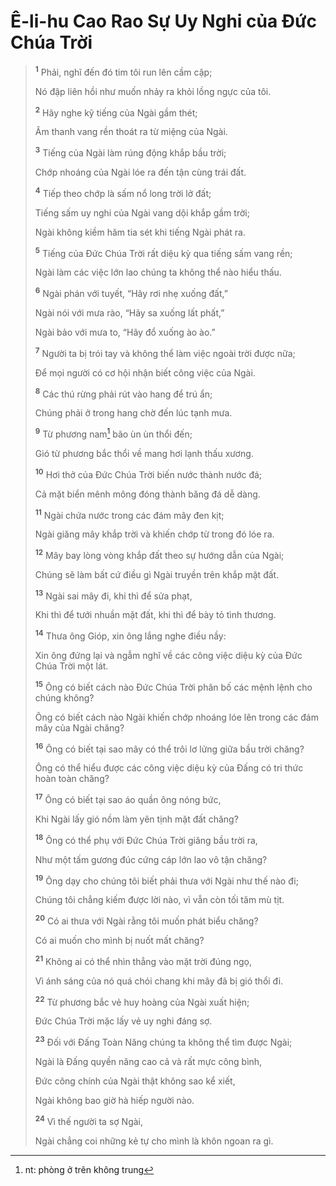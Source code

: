 # Ê-li-hu Cao Rao Sự Uy Nghi của Ðức Chúa Trời

> <sup><b>1</b></sup> Phải, nghĩ đến đó tim tôi run lên cầm cập;
> 
> Nó đập liên hồi như muốn nhảy ra khỏi lồng ngực của tôi.
> 
> <sup><b>2</b></sup> Hãy nghe kỹ tiếng của Ngài gầm thét;
> 
> Âm thanh vang rền thoát ra từ miệng của Ngài.
> 
> <sup><b>3</b></sup> Tiếng của Ngài làm rúng động khắp bầu trời;
> 
> Chớp nhoáng của Ngài lóe ra đến tận cùng trái đất.
> 
> <sup><b>4</b></sup> Tiếp theo chớp là sấm nổ long trời lở đất;
> 
> Tiếng sấm uy nghi của Ngài vang dội khắp gầm trời;
> 
> Ngài không kiềm hãm tia sét khi tiếng Ngài phát ra.
> 
> <sup><b>5</b></sup> Tiếng của Ðức Chúa Trời rất diệu kỳ qua tiếng sấm vang rền;
> 
> Ngài làm các việc lớn lao chúng ta không thể nào hiểu thấu.
> 
> <sup><b>6</b></sup> Ngài phán với tuyết, “Hãy rơi nhẹ xuống đất,”
> 
> Ngài nói với mưa rào, “Hãy sa xuống lất phất,”
> 
> Ngài bảo với mưa to, “Hãy đổ xuống ào ào.”
> 
> <sup><b>7</b></sup> Người ta bị trói tay và không thể làm việc ngoài trời được nữa;
> 
> Ðể mọi người có cơ hội nhận biết công việc của Ngài.
> 
> <sup><b>8</b></sup> Các thú rừng phải rút vào hang để trú ẩn;
> 
> Chúng phải ở trong hang chờ đến lúc tạnh mưa.
> 
> <sup><b>9</b></sup> Từ phương nam[^1-a706b852-13e1-4ca1-a303-1a942aa5b2a3] bão ùn ùn thổi đến;
> 
> Gió từ phương bắc thổi về mang hơi lạnh thấu xương.
> 
> <sup><b>10</b></sup> Hơi thở của Ðức Chúa Trời biến nước thành nước đá;
> 
> Cả mặt biển mênh mông đóng thành băng đá dễ dàng.
> 
> <sup><b>11</b></sup> Ngài chứa nước trong các đám mây đen kịt;
> 
> Ngài giăng mây khắp trời và khiến chớp từ trong đó lóe ra.
> 
> <sup><b>12</b></sup> Mây bay lòng vòng khắp đất theo sự hướng dẫn của Ngài;
> 
> Chúng sẽ làm bất cứ điều gì Ngài truyền trên khắp mặt đất.
> 
> <sup><b>13</b></sup> Ngài sai mây đi, khi thì để sửa phạt,
> 
> Khi thì để tưới nhuần mặt đất, khi thì để bày tỏ tình thương.
> 
> <sup><b>14</b></sup> Thưa ông Gióp, xin ông lắng nghe điều nầy:
> 
> Xin ông đứng lại và ngẫm nghĩ về các công việc diệu kỳ của Ðức Chúa Trời một lát.
> 
> <sup><b>15</b></sup> Ông có biết cách nào Ðức Chúa Trời phân bố các mệnh lệnh cho chúng không?
> 
> Ông có biết cách nào Ngài khiến chớp nhoáng lóe lên trong các đám mây của Ngài chăng?
> 
> <sup><b>16</b></sup> Ông có biết tại sao mây có thể trôi lơ lửng giữa bầu trời chăng?
> 
> Ông có thể hiểu được các công việc diệu kỳ của Ðấng có tri thức hoàn toàn chăng?
> 
> <sup><b>17</b></sup> Ông có biết tại sao áo quần ông nóng bức,
> 
> Khi Ngài lấy gió nồm làm yên tịnh mặt đất chăng?
> 
> <sup><b>18</b></sup> Ông có thể phụ với Ðức Chúa Trời giăng bầu trời ra,
> 
> Như một tấm gương đúc cứng cáp lớn lao vô tận chăng?
> 
> <sup><b>19</b></sup> Ông dạy cho chúng tôi biết phải thưa với Ngài như thế nào đi;
> 
> Chúng tôi chẳng kiếm được lời nào, vì vẫn còn tối tăm mù tịt.
> 
> <sup><b>20</b></sup> Có ai thưa với Ngài rằng tôi muốn phát biểu chăng?
> 
> Có ai muốn cho mình bị nuốt mất chăng?
> 
> <sup><b>21</b></sup> Không ai có thể nhìn thẳng vào mặt trời đúng ngọ,
> 
> Vì ánh sáng của nó quá chói chang khi mây đã bị gió thổi đi.
> 
> <sup><b>22</b></sup> Từ phương bắc vẻ huy hoàng của Ngài xuất hiện;
> 
> Ðức Chúa Trời mặc lấy vẻ uy nghi đáng sợ.
> 
> <sup><b>23</b></sup> Ðối với Ðấng Toàn Năng chúng ta không thể tìm được Ngài;
> 
> Ngài là Ðấng quyền năng cao cả và rất mực công bình,
> 
> Ðức công chính của Ngài thật không sao kể xiết,
> 
> Ngài không bao giờ hà hiếp người nào.
> 
> <sup><b>24</b></sup> Vì thế người ta sợ Ngài,
> 
> Ngài chẳng coi những kẻ tự cho mình là khôn ngoan ra gì.

[^1-a706b852-13e1-4ca1-a303-1a942aa5b2a3]: nt: phòng ở trên không trung
